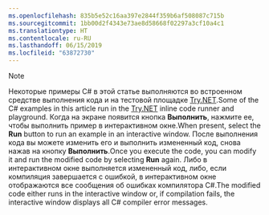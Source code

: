 ```yaml
---
ms.openlocfilehash: 835b5e52c16aa397e2844f359b6af508087c715b
ms.sourcegitcommit: 1bb00d2f4343e73ae8d58668f02297a3cf10a4c1
ms.translationtype: HT
ms.contentlocale: ru-RU
ms.lasthandoff: 06/15/2019
ms.locfileid: "63872730"
---
```


> [!NOTE]
> <span data-ttu-id="70d8a-101">Некоторые примеры C# в этой статье выполняются во встроенном средстве выполнения кода и на тестовой площадке [Try.NET](https://try.dot.net).</span><span class="sxs-lookup"><span data-stu-id="70d8a-101">Some of the C# examples in this article run in the [Try.NET](https://try.dot.net) inline code runner and playground.</span></span> <span data-ttu-id="70d8a-102">Когда на экране появится кнопка **Выполнить**, нажмите ее, чтобы выполнить пример в интерактивном окне.</span><span class="sxs-lookup"><span data-stu-id="70d8a-102">When present, select the **Run** button to run an example in an interactive window.</span></span> <span data-ttu-id="70d8a-103">После выполнения кода вы можете изменить его и выполнить измененный код, снова нажав на кнопку **Выполнить**.</span><span class="sxs-lookup"><span data-stu-id="70d8a-103">Once you execute the code, you can modify it and run the modified code by selecting **Run** again.</span></span> <span data-ttu-id="70d8a-104">Либо в интерактивном окне выполняется измененный код, либо, если компиляция завершается с ошибкой, в интерактивном окне отображаются все сообщения об ошибках компилятора C#.</span><span class="sxs-lookup"><span data-stu-id="70d8a-104">The modified code either runs in the interactive window or, if compilation fails, the interactive window displays all C# compiler error messages.</span></span>  
